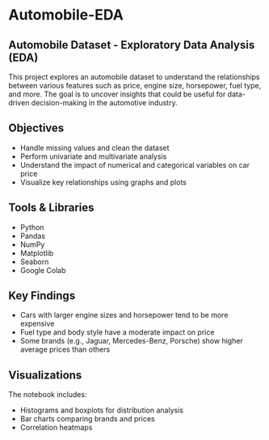 # Automobile-EDA

## Automobile Dataset - Exploratory Data Analysis (EDA)
This project explores an automobile dataset to understand the relationships between various features such as price, engine size, horsepower, fuel type, and more. The goal is to uncover insights that could be useful for data-driven decision-making in the automotive industry.

## Objectives
- Handle missing values and clean the dataset
- Perform univariate and multivariate analysis
- Understand the impact of numerical and categorical variables on car price
- Visualize key relationships using graphs and plots
  
 ## Tools & Libraries
- Python
- Pandas
- NumPy
- Matplotlib
- Seaborn
- Google Colab

 ## Key Findings
- Cars with larger engine sizes and horsepower tend to be more expensive
- Fuel type and body style have a moderate impact on price
- Some brands (e.g., Jaguar, Mercedes-Benz, Porsche) show higher average prices than others

 ## Visualizations
The notebook includes:
- Histograms and boxplots for distribution analysis
- Bar charts comparing brands and prices
- Correlation heatmaps

